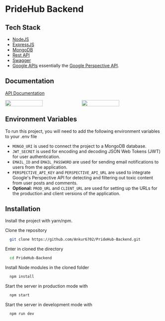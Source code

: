 # PrideHub Backend

## Tech Stack
- [NodeJS](https://nodejs.org/en)
- [ExpressJS](https://expressjs.com/)
- [MongoDB](https://www.mongodb.com/)
- [Rest API](https://developers.google.com/fit/rest/v1/get-started)
- [Swagger](https://swagger.io/)
- [Google APIs](https://cloud.google.com/apis/docs/overview) essentially the [Google Perspective API](https://perspectiveapi.com/).

## Documentation

[API Documentation](https://PrideHub.azurewebsites.net/docs/)

<div style="display:flex; flex-wrap:wrap;">
  <img src="https://user-images.githubusercontent.com/74523865/229041366-33fb2cc2-8b26-4bd1-a659-08d6177ca388.png" style="width:49%;">
  <img src="https://user-images.githubusercontent.com/74523865/229039930-963d5e51-f59a-4b11-9d65-111322f6834d.png" style="width:49%;">
</div>

## Environment Variables

To run this project, you will need to add the following environment variables to your .env file

- `MONGO_URI` is used to connect the project to a MongoDB database.
- `JWT_SECRET` is used for encoding and decoding JSON Web Tokens (JWT) for user authentication.
- `EMAIL_ID` and `EMAIL_PASSWORD` are used for sending email notifications to users from the application.
- `PERSPECTIVE_API_KEY` and `PERSPECTIVE_API_URL` are used to integrate Google's Perspective API for detecting and filtering out toxic content from user posts and comments.
- **Optional:** `PROD_URL` and `CLIENT_URL` are used for setting up the URLs for the production and client versions of the application.

## Installation

Install the project with yarn/npm.

Clone the repository


```bash
  git clone https://github.com/Ankur6702/PrideHub-Backend.git
```

Enter in cloned the directory

```bash
  cd PrideHub-Backend
```

Install Node modules in the cloned folder

```bash
  npm install
```

Start the server in production mode with

```bash
  npm start
```

Start the server in development mode with

```bash
  npm run dev
```


